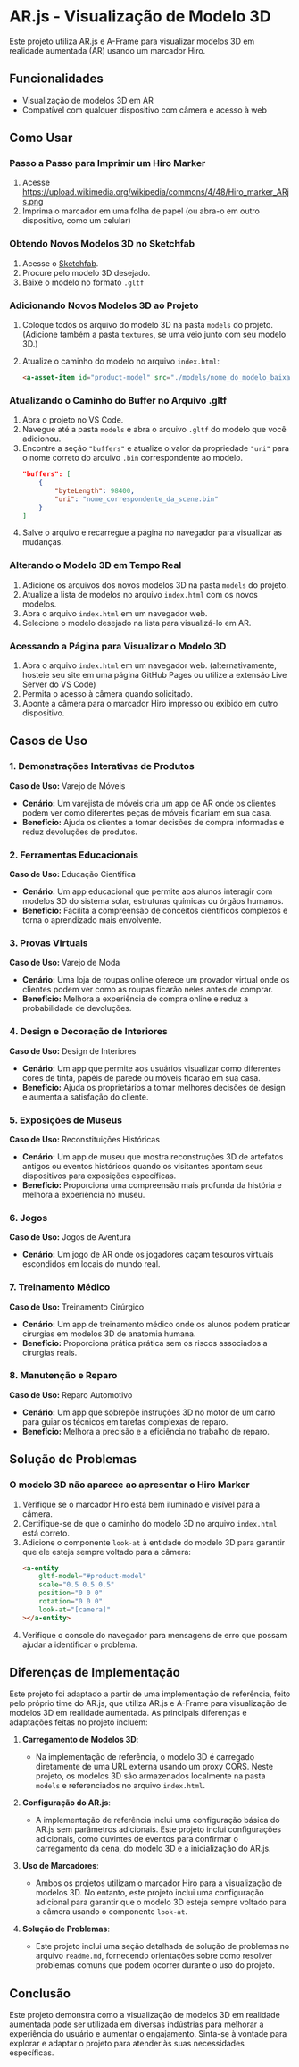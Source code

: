 # AR.js - Visualização de Modelo 3D

Este projeto utiliza AR.js e A-Frame para visualizar modelos 3D em realidade aumentada (AR) usando um marcador Hiro.

## Funcionalidades

- Visualização de modelos 3D em AR
- Compatível com qualquer dispositivo com câmera e acesso à web

## Como Usar

### Passo a Passo para Imprimir um Hiro Marker

1. Acesse https://upload.wikimedia.org/wikipedia/commons/4/48/Hiro_marker_ARjs.png
2. Imprima o marcador em uma folha de papel (ou abra-o em outro dispositivo, como um celular)

### Obtendo Novos Modelos 3D no Sketchfab

1. Acesse o [Sketchfab](https://sketchfab.com/).
2. Procure pelo modelo 3D desejado.
3. Baixe o modelo no formato `.gltf`

### Adicionando Novos Modelos 3D ao Projeto

1. Coloque todos os arquivo do modelo 3D na pasta `models` do projeto. (Adicione também a pasta `textures`, se uma veio junto com seu modelo 3D.)
2. Atualize o caminho do modelo no arquivo `index.html`:
    
    ```html
    <a-asset-item id="product-model" src="./models/nome_do_modelo_baixado.gltf"></a-asset-item>
    
    ```

### Atualizando o Caminho do Buffer no Arquivo .gltf

1. Abra o projeto no VS Code.
2. Navegue até a pasta `models` e abra o arquivo `.gltf` do modelo que você adicionou.
3. Encontre a seção `"buffers"` e atualize o valor da propriedade `"uri"` para o nome correto do arquivo `.bin` correspondente ao modelo.
    ```json
    "buffers": [
        {
            "byteLength": 98400,
            "uri": "nome_correspondente_da_scene.bin"
        }
    ]
    ```
4. Salve o arquivo e recarregue a página no navegador para visualizar as mudanças.

### Alterando o Modelo 3D em Tempo Real

1. Adicione os arquivos dos novos modelos 3D na pasta `models` do projeto.
2. Atualize a lista de modelos no arquivo `index.html` com os novos modelos.
3. Abra o arquivo `index.html` em um navegador web.
4. Selecione o modelo desejado na lista para visualizá-lo em AR.

### Acessando a Página para Visualizar o Modelo 3D

1. Abra o arquivo `index.html` em um navegador web. (alternativamente, hosteie seu site em uma página GitHub Pages ou utilize a extensão Live Server do VS Code)
2. Permita o acesso à câmera quando solicitado.
3. Aponte a câmera para o marcador Hiro impresso ou exibido em outro dispositivo.

## Casos de Uso

### 1. Demonstrações Interativas de Produtos
**Caso de Uso:** Varejo de Móveis
- **Cenário:** Um varejista de móveis cria um app de AR onde os clientes podem ver como diferentes peças de móveis ficariam em sua casa.
- **Benefício:** Ajuda os clientes a tomar decisões de compra informadas e reduz devoluções de produtos.

### 2. Ferramentas Educacionais
**Caso de Uso:** Educação Científica
- **Cenário:** Um app educacional que permite aos alunos interagir com modelos 3D do sistema solar, estruturas químicas ou órgãos humanos.
- **Benefício:** Facilita a compreensão de conceitos científicos complexos e torna o aprendizado mais envolvente.

### 3. Provas Virtuais
**Caso de Uso:** Varejo de Moda
- **Cenário:** Uma loja de roupas online oferece um provador virtual onde os clientes podem ver como as roupas ficarão neles antes de comprar.
- **Benefício:** Melhora a experiência de compra online e reduz a probabilidade de devoluções.

### 4. Design e Decoração de Interiores
**Caso de Uso:** Design de Interiores
- **Cenário:** Um app que permite aos usuários visualizar como diferentes cores de tinta, papéis de parede ou móveis ficarão em sua casa.
- **Benefício:** Ajuda os proprietários a tomar melhores decisões de design e aumenta a satisfação do cliente.

### 5. Exposições de Museus
**Caso de Uso:** Reconstituições Históricas
- **Cenário:** Um app de museu que mostra reconstruções 3D de artefatos antigos ou eventos históricos quando os visitantes apontam seus dispositivos para exposições específicas.
- **Benefício:** Proporciona uma compreensão mais profunda da história e melhora a experiência no museu.

### 6. Jogos
**Caso de Uso:** Jogos de Aventura
- **Cenário:** Um jogo de AR onde os jogadores caçam tesouros virtuais escondidos em locais do mundo real.

### 7. Treinamento Médico
**Caso de Uso:** Treinamento Cirúrgico
- **Cenário:** Um app de treinamento médico onde os alunos podem praticar cirurgias em modelos 3D de anatomia humana.
- **Benefício:** Proporciona prática prática sem os riscos associados a cirurgias reais.

### 8. Manutenção e Reparo
**Caso de Uso:** Reparo Automotivo
- **Cenário:** Um app que sobrepõe instruções 3D no motor de um carro para guiar os técnicos em tarefas complexas de reparo.
- **Benefício:** Melhora a precisão e a eficiência no trabalho de reparo.

## Solução de Problemas

### O modelo 3D não aparece ao apresentar o Hiro Marker

1. Verifique se o marcador Hiro está bem iluminado e visível para a câmera.
2. Certifique-se de que o caminho do modelo 3D no arquivo `index.html` está correto.
3. Adicione o componente `look-at` à entidade do modelo 3D para garantir que ele esteja sempre voltado para a câmera:
    ```html
    <a-entity
        gltf-model="#product-model"
        scale="0.5 0.5 0.5"
        position="0 0 0"
        rotation="0 0 0"
        look-at="[camera]"
    ></a-entity>
    ```
4. Verifique o console do navegador para mensagens de erro que possam ajudar a identificar o problema.

## Diferenças de Implementação

Este projeto foi adaptado a partir de uma implementação de referência, feito pelo próprio time do AR.js, que utiliza AR.js e A-Frame para visualização de modelos 3D em realidade aumentada. As principais diferenças e adaptações feitas no projeto incluem:

1. **Carregamento de Modelos 3D**:
   - Na implementação de referência, o modelo 3D é carregado diretamente de uma URL externa usando um proxy CORS. Neste projeto, os modelos 3D são armazenados localmente na pasta `models` e referenciados no arquivo `index.html`.

2. **Configuração do AR.js**:
   - A implementação de referência inclui uma configuração básica do AR.js sem parâmetros adicionais. Este projeto inclui configurações adicionais, como ouvintes de eventos para confirmar o carregamento da cena, do modelo 3D e a inicialização do AR.js.

3. **Uso de Marcadores**:
   - Ambos os projetos utilizam o marcador Hiro para a visualização de modelos 3D. No entanto, este projeto inclui uma configuração adicional para garantir que o modelo 3D esteja sempre voltado para a câmera usando o componente `look-at`.

4. **Solução de Problemas**:
   - Este projeto inclui uma seção detalhada de solução de problemas no arquivo `readme.md`, fornecendo orientações sobre como resolver problemas comuns que podem ocorrer durante o uso do projeto.

## Conclusão

Este projeto demonstra como a visualização de modelos 3D em realidade aumentada pode ser utilizada em diversas indústrias para melhorar a experiência do usuário e aumentar o engajamento. Sinta-se à vontade para explorar e adaptar o projeto para atender às suas necessidades específicas.